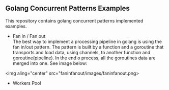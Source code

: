 ## Golang Concurrent Patterns Examples
This repository contains golang concurrent patterns implemented examples.

- Fan in / Fan out \
The best way to implement a processing pipeline in golang is using the fan in/out pattern. The pattern is built by a function and a goroutine
that transports and load data, using channels, to another function and goroutine(pipeline). In the end o process, all the goroutines data are merged into one.
See image below:

<img aling="center" src="faninfanout/images/faninfanout.png>


- Workers Pool